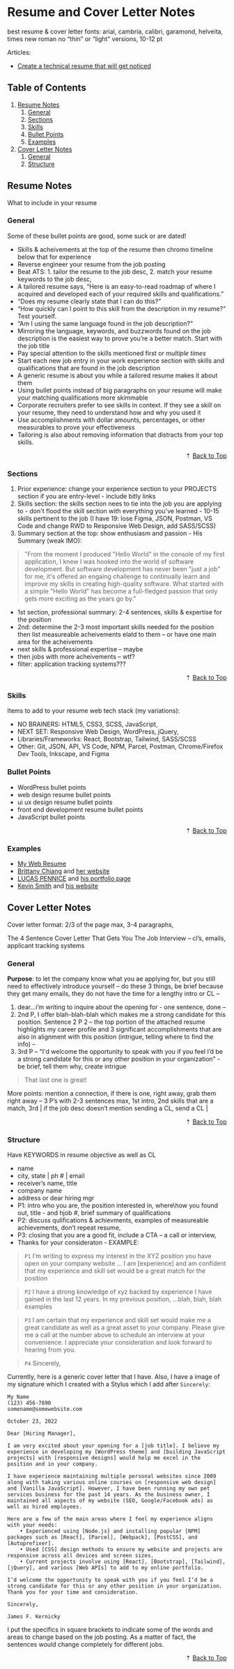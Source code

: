 # Resume and Cover Letter Notes

best resume & cover letter fonts: arial, cambria, calibri, garamond, helveita, times new roman no “thin” or “light” versions, 10-12 pt

Articles:

- [Create a technical resume that will get noticed](https://www.codecademy.com/resources/blog/technical-resume/)

<div id="back-to-top"></div>

## Table of Contents

1. [Resume Notes](#resume-notes)
   1. [General](#general)
   1. [Sections](#sections)
   1. [Skills](#skills)
   1. [Bullet Points](#bullet-points)
   1. [Examples](#examples)
1. [Cover Letter Notes](#cover-letter-notes)
   1. [General](#general)
   1. [Structure](#structure)

## Resume Notes

What to include in your resume

### General

Some of these bullet points are good, some suck or are dated!

- Skills & acheivements at the top of the resume then chromo timeline below that for experience
- Reverse engineer your resume from the job posting
- Beat ATS: 1. tailor the resume to the job desc, 2. match your resume keywords to the job desc,
- A tailored resume says, “Here is an easy-to-read roadmap of where I acquired and developed each of your required skills and qualifications.”
- “Does my resume clearly state that I can do this?”
- “How quickly can I point to this skill from the description in my resume?” Test yourself.
- “Am I using the same language found in the job description?”
- Mirroring the language, keywords, and buzzwords found on the job description is the easiest way to prove you’re a better match. Start with the job title
- Pay special attention to the skills mentioned first or _multiple times_
- Start each new job entry in your work experience section with skills and qualifications that are found in the job description
- A generic resume is about you while a tailored resume makes it about them
- Using bullet points instead of big paragraphs on your resume will make your matching qualifications more skimmable
- Corporate recruiters prefer to see skills in context. If they see a skill on your resume, they need to understand how and why you used it
- Use accomplishments with dollar amounts, percentages, or other measurables to prove your effectiveness
- Tailoring is also about removing information that distracts from your top skills.

<div align="right">&#8673; <a href="#back-to-top" title="Table of Contents">Back to Top</a></div>

### Sections

1. Prior experience: change your experience section to your PROJECTS section if you are entry-level - include bitly links
2. Skills section: the skills section nees to tie into the job you are applying to - don't flood the skill section with everything you've learned - 10-15 skills pertinent to the job (I have 19: lose Figma, JSON, Postman, VS Code and change RWD to Responsive Web Design, add SASS/SCSS)
3. Summary section at the top: show enthusiasm and passion - His Summary (weak IMO):

> "From the moment I produced "Hello World" in the console of my first application, I knew I was hooked into the world of software development. But software development has never been "just a job" for me, it's offered an engaing challenge to continually learn and improve my skills in creating high-quality software. What started with a simple "Hello World" has become a full-fledged passion that only gets more exciting as the years go by."

- 1st section, professional summary: 2-4 sentences, skills & expertise for the position
- 2nd: determine the 2-3 most important skills needed for the position then list measureable acheivements elatd to them – or have one main area for the acheivements
- next skills & professional expertise – maybe
- then jobs with more acheivements – wtf?
- filter: application tracking systems???

<div align="right">&#8673; <a href="#back-to-top" title="Table of Contents">Back to Top</a></div>

### Skills

Items to add to your resume web tech stack (my variations):

- NO BRAINERS: HTML5, CSS3, SCSS, JavaScript,
- NEXT SET: Responsive Web Design, WordPress, jQuery,
- Libraries/Frameworks: React, Bootstrap, Tailwind, SASS/SCSS
- Other: Git, JSON, API, VS Code, NPM, Parcel, Postman, Chrome/Firefox Dev Tools, Inkscape, and Figma

### Bullet Points

- WordPress bullet points
- web design resume bullet points
- ui ux design resume bullet points
- front end development resume bullet points
- JavaScript bullet points

<div align="right">&#8673; <a href="#back-to-top" title="Table of Contents">Back to Top</a></div>

### Examples

- [My Web Resume](https://kernixwebdesign.com/wp-content/uploads/2022/11/Web-Design6_2-Web-version.pdf)
- [Brittany Chiang](https://brittanychiang.com/resume.pdf) and [her website](brittanychiang.com)
- [LUCAS PENNICE](https://docs.google.com/document/d/e/2PACX-1vRu_S7LLF2c33QBm_Aw21__6pLKNl9GLv95IwgdpNcO2zIdTT6mGAzxz3QESO1w3cagji3VDmqRet7y/pub) and [his portfolio page](https://www.lucaspennice.ar/)
- [Kevin Smith](https://kswd-portfolio.s3-us-west-1.amazonaws.com/resume/Kevin%20Smith%20-%20Resume.pdf) and [his website](https://kevinsmithwebdev.com/)

## Cover Letter Notes

Cover letter format: 2/3 of the page max, 3-4 paragraphs,

The 4 Sentence Cover Letter That Gets You The Job Interview – cl’s, emails, applicant tracking systems

### General

**Purpose**: to let the company know what you ae applying for, but you still need to effectively introduce yourself – do these 3 things, be brief because they get many emails, they do not have the time for a lengthy intro or CL –

1. dear...i’m writing to inquire about the opening for - one sentence, done –
2. 2nd P, I offer blah-blah-blah which makes me a strong candidate for this position. Sentence 2 P 2 – the top portion of the attached resume highlights my career profile and 3 significant accomplishments that are also in alignment with this position (intrigue, telling where to find the info) –
3. 3rd P – "I'd welcome the opportunity to speak with you if you feel I’d be a strong candidate for this or any other position in your organization" - be brief, tell them why, create intrigue

> That last one is great!

More points: mention a connection, if there is one, right away, grab them right away – 3 P’s with 2-3 sentences max, 1st intro, 2nd skills that are a match, 3rd | if the job desc doesn’t mention sending a CL, send a CL |

<div align="right">&#8673; <a href="#back-to-top" title="Table of Contents">Back to Top</a></div>

### Structure

Have KEYWORDS in resume objective as well as CL

- name
- city, state | ph # | email
- receiver’s name, title
- company name
- address or dear hiring mgr
- P1: intro who you are, the position interested in, where\how you found out, title - and hjob #, brief summary of qualifications
- P2: discuss qulifications & achievments, examples of measureable achievements, don’t repeat resume,
- P3: closing that you are a good fit, include a CTA – a call or interview,
- Thanks for your consideraton - EXAMPLE:

> `P1` I’m writing to express my interest in the XYZ position you have open on your company website … I am [experience] and am confident that my experience and skill set would be a great match for the position

> `P2` I have a strong knowledge of xyz backed by experience I have gained in the last 12 years. In my previous position, ...blah, blah, blah examples

> `P3` I am certain that my experience and skill set would make me a great candidate as well as a great asset to your company. Please give me a call at the number above to schedule an interview at your convenience. I appreciate your consideration and look forward to hearing from you.

> `P4` Sincerely,

Currently, here is a generic cover letter that I have. Also, I have a image of my signature which I created with a Stylus which I add after `Sincerely`:

```
My Name
(123) 456-7890
somename@somewebsite.com

October 23, 2022

Dear [Hiring Manager],

I am very excited about your opening for a [job title]. I believe my experience in developing my [WordPress theme] and [building JavaScript projects] with [responsive designs] would help me excel in the position and in your company.

I have experience maintaining multiple personal websites since 2009 along with taking various online courses on [responsive web design] and [Vanilla JavaScript]. However, I have been running my own pet services business for the past 14 years. As the business owner, I maintained all aspects of my website (SEO, Google/Facebook ads) as well as hired employees.

Here are a few of the main areas where I feel my experience aligns with your needs:
    • Experienced using [Node.js] and installing popular [NPM] packages such as [React], [Parcel], [Webpack], [PostCSS], and [Autoprefixer].
    • Used [CSS] design methods to ensure my website and projects are responsive across all devices and screen sizes.
    • Current projects involve using [React], [Bootstrap], [Tailwind], [jQuery], and various [Web APIs] to add to my online portfolio.

I’d welcome the opportunity to speak with you if you feel I’d be a strong candidate for this or any other position in your organization. Thank you for your time and consideration.

Sincerely,

James F. Kernicky
```

I put the specifics in square brackets to indicate some of the words and areas to change based on the job posting. As a matter of fact, the sentences would change completely for different jobs.

<div align="right">&#8673; <a href="#back-to-top" title="Table of Contents">Back to Top</a></div>

